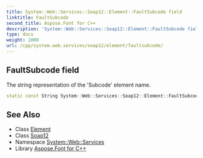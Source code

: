 ```yaml
---
title: System::Web::Services::Soap12::Element::FaultSubcode field
linktitle: FaultSubcode
second_title: Aspose.Font for C++
description: 'System::Web::Services::Soap12::Element::FaultSubcode field. The string representation of the ''Subcode'' element name in C++.'
type: docs
weight: 1000
url: /cpp/system.web.services/soap12/element/faultsubcode/
---
```

## FaultSubcode field


The string representation of the 'Subcode' element name.

```cpp
static const String System::Web::Services::Soap12::Element::FaultSubcode
```

## See Also

* Class [Element](../)
* Class [Soap12](../../)
* Namespace [System::Web::Services](../../../)
* Library [Aspose.Font for C++](../../../../)
